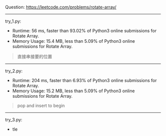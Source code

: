 Question: https://leetcode.com/problems/rotate-array/

---

try_1.py:
* Runtime: 56 ms, faster than 93.02% of Python3 online submissions for Rotate Array.
* Memory Usage: 15.4 MB, less than 5.09% of Python3 online submissions for Rotate Array.

> 直接串接要的位置

---

try_2.py:
* Runtime: 204 ms, faster than 6.93% of Python3 online submissions for Rotate Array.
* Memory Usage: 15.2 MB, less than 5.09% of Python3 online submissions for Rotate Array.

> pop and insert to begin

---

try_3.py:
* tle

